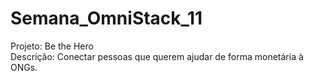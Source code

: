 # Semana_OmniStack_11

Projeto: Be the Hero<br/>
Descrição: Conectar pessoas que querem ajudar de forma monetária à ONGs.

